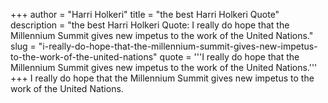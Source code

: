 +++
author = "Harri Holkeri"
title = "the best Harri Holkeri Quote"
description = "the best Harri Holkeri Quote: I really do hope that the Millennium Summit gives new impetus to the work of the United Nations."
slug = "i-really-do-hope-that-the-millennium-summit-gives-new-impetus-to-the-work-of-the-united-nations"
quote = '''I really do hope that the Millennium Summit gives new impetus to the work of the United Nations.'''
+++
I really do hope that the Millennium Summit gives new impetus to the work of the United Nations.
